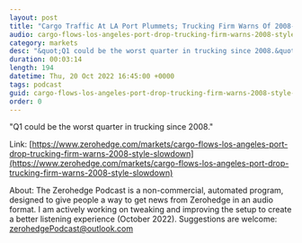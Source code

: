 ```yaml
---
layout: post
title: "Cargo Traffic At LA Port Plummets; Trucking Firm Warns Of 2008-Style Slowdown"
audio: cargo-flows-los-angeles-port-drop-trucking-firm-warns-2008-style-slowdown-0
category: markets
desc: "&quot;Q1 could be the worst quarter in trucking since 2008.&quot;"
duration: 00:03:14
length: 194
datetime: Thu, 20 Oct 2022 16:45:00 +0000
tags: podcast
guid: cargo-flows-los-angeles-port-drop-trucking-firm-warns-2008-style-slowdown-0
order: 0
---
```

&quot;Q1 could be the worst quarter in trucking since 2008.&quot;

Link: [https://www.zerohedge.com/markets/cargo-flows-los-angeles-port-drop-trucking-firm-warns-2008-style-slowdown](https://www.zerohedge.com/markets/cargo-flows-los-angeles-port-drop-trucking-firm-warns-2008-style-slowdown)

About: The Zerohedge Podcast is a non-commercial, automated program, designed to give people a way to get news from Zerohedge in an audio format.  I am actively working on tweaking and improving the setup to create a better listening experience (October 2022).  Suggestions are welcome: [zerohedgePodcast@outlook.com](mailto:zerohedgePodcast@outlook.com)